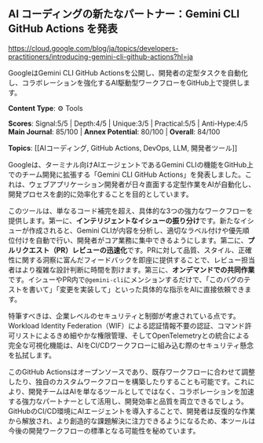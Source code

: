 ## AI コーディングの新たなパートナー：Gemini CLI GitHub Actions を発表

https://cloud.google.com/blog/ja/topics/developers-practitioners/introducing-gemini-cli-github-actions?hl=ja

GoogleはGemini CLI GitHub Actionsを公開し、開発者の定型タスクを自動化し、コラボレーションを強化するAI駆動型ワークフローをGitHub上で提供します。

**Content Type**: ⚙️ Tools

**Scores**: Signal:5/5 | Depth:4/5 | Unique:3/5 | Practical:5/5 | Anti-Hype:4/5
**Main Journal**: 85/100 | **Annex Potential**: 80/100 | **Overall**: 84/100

**Topics**: [[AIコーディング, GitHub Actions, DevOps, LLM, 開発者ツール]]

Googleは、ターミナル向けAIエージェントであるGemini CLIの機能をGitHub上でのチーム開発に拡張する「Gemini CLI GitHub Actions」を発表しました。これは、ウェブアプリケーション開発者が日々直面する定型作業をAIが自動化し、開発プロセスを劇的に効率化することを目的としています。

このツールは、単なるコード補完を超え、具体的な3つの強力なワークフローを提供します。第一に、**インテリジェントなイシューの振り分け**です。新たなイシューが作成されると、Gemini CLIが内容を分析し、適切なラベル付けや優先順位付けを自動で行い、開発者がコア業務に集中できるようにします。第二に、**プルリクエスト（PR）レビューの迅速化**です。PRに対して品質、スタイル、正確性に関する洞察に富んだフィードバックを即座に提供することで、レビュー担当者はより複雑な設計判断に時間を割けます。第三に、**オンデマンドでの共同作業**です。イシューやPR内で`@gemini-cli`にメンションするだけで、「このバグのテストを書いて」「変更を実装して」といった具体的な指示をAIに直接依頼できます。

特筆すべきは、企業レベルのセキュリティと制御が考慮されている点です。Workload Identity Federation（WIF）による認証情報不要の認証、コマンド許可リストによるきめ細やかな権限管理、そしてOpenTelemetryとの統合による完全な可視化機能は、AIをCI/CDワークフローに組み込む際のセキュリティ懸念を払拭します。

このGitHub Actionsはオープンソースであり、既存ワークフローに合わせて調整したり、独自のカスタムワークフローを構築したりすることも可能です。これにより、開発チームはAIを単なるツールとしてではなく、コラボレーションを加速する強力なパートナーとして活用し、開発効率と品質を両立できるでしょう。GitHubのCI/CD環境にAIエージェントを導入することで、開発者は反復的な作業から解放され、より創造的な課題解決に注力できるようになるため、本ツールは今後の開発ワークフローの標準となる可能性を秘めています。